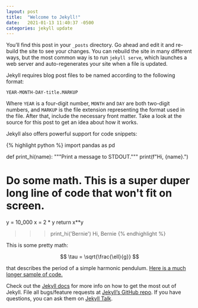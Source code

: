 ```yaml
---
layout: post
title:  "Welcome to Jekyll!"
date:   2021-01-13 11:40:37 -0500
categories: jekyll update
---
```

You’ll find this post in your `_posts` directory. Go ahead and edit it and re-build the site to see your changes. You can rebuild the site in many different ways, but the most common way is to run `jekyll serve`, which launches a web server and auto-regenerates your site when a file is updated.

Jekyll requires blog post files to be named according to the following format:

`YEAR-MONTH-DAY-title.MARKUP`

Where `YEAR` is a four-digit number, `MONTH` and `DAY` are both two-digit numbers, and `MARKUP` is the file extension representing the format used in the file. After that, include the necessary front matter. Take a look at the source for this post to get an idea about how it works.

Jekyll also offers powerful support for code snippets:

{% highlight python %}
import pandas as pd

def print_hi(name):
  """Print a message to STDOUT."""
  print(f"Hi, {name}.")
  # Do some math. This is a super duper long line of code that won't fit on screen.
  y = 10_000
  x = 2 * y
  return x**y

>>> print_hi('Bernie')
Hi, Bernie
{% endhighlight %}

This is some pretty math:

$$ \tau = \sqrt{\frac{\ell}{g}} $$

that describes the period of a simple harmonic pendulum. [Here is a much longer
sample of code.]( https://github.com/broesler/18.650-Fundamentals-of-Statistics/blob/904cdd849766273aded16b3a9aa5a9c0f6802df9/hw7/hw7_kstest.py#L75-L124)

Check out the [Jekyll docs][jekyll-docs] for more info on how to get the most out of Jekyll. File all bugs/feature requests at [Jekyll’s GitHub repo][jekyll-gh]. If you have questions, you can ask them on [Jekyll Talk][jekyll-talk].

[jekyll-docs]: https://jekyllrb.com/docs/home
[jekyll-gh]:   https://github.com/jekyll/jekyll
[jekyll-talk]: https://talk.jekyllrb.com/
